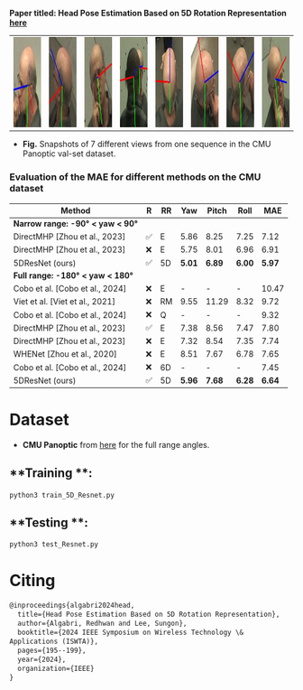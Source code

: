 
**Paper titled: Head Pose Estimation Based on 5D Rotation Representation [here](https://ieeexplore.ieee.org/abstract/document/10651821)**



<table>
<tr>
<td><img src="images/1.jpg" height="160"></td>
<td><img src="images/2.jpg" height="160"></td> 
<td><img src="images/3.jpg" height="160"></td> 
<td><img src="images/4.jpg" height="160"></td> 
<td><img src="images/5.jpg" height="160"></td>
<td><img src="images/6.jpg" height="160"></td> 
<td><img src="images/7.jpg" height="160"></td> 
<td><img src="images/8.jpg" height="160"></td> 
</tr>
</table>

* **Fig.** Snapshots of 7 different views from one sequence in the CMU Panoptic val-set dataset.







### Evaluation of the MAE for different methods on the CMU dataset

| **Method**                                       | **R** | **RR** | **Yaw** | **Pitch** | **Roll** | **MAE** |
|--------------------------------------------------|-------|--------|---------|-----------|----------|---------|
|                                                         **Narrow range: -90° < yaw < 90°**                    |
| DirectMHP [Zhou et al., 2023]                    | ✅     | E      | 5.86    | 8.25      | 7.25     | 7.12    |
| DirectMHP [Zhou et al., 2023]                    | ❌     | E      | 5.75    | 8.01      | 6.96     | 6.91    |
| 5DResNet (ours)                                  | ✅     | 5D     | **5.01**| **6.89**  | **6.00** | **5.97**|
|                                               **Full range: -180° < yaw < 180°**                     |
| Cobo et al. [Cobo et al., 2024]                  | ❌     | E      | -       | -         | -        | 10.47   |
| Viet et al. [Viet et al., 2021]                  | ❌     | RM     | 9.55    | 11.29     | 8.32     | 9.72    |
| Cobo et al. [Cobo et al., 2024]                  | ❌     | Q      | -       | -         | -        | 9.32    |
| DirectMHP [Zhou et al., 2023]                    | ✅     | E      | 7.38    | 8.56      | 7.47     | 7.80    |
| DirectMHP [Zhou et al., 2023]                    | ❌     | E      | 7.32    | 8.54      | 7.35     | 7.74    |
| WHENet [Zhou et al., 2020]                       | ❌     | E      | 8.51    | 7.67      | 6.78     | 7.65    |
| Cobo et al. [Cobo et al., 2024]                  | ❌     | 6D     | -       | -         | -        | 7.45    |
| 5DResNet (ours)                                  | ✅     | 5D     | **5.96**| **7.68**  | **6.28** | **6.64**|



# Dataset

* **CMU Panoptic**  from [here](http://domedb.perception.cs.cmu.edu/) for the full range angles.
  


  



## **Training **:




```
python3 train_5D_Resnet.py
```






## **Testing **:

```
python3 test_Resnet.py
```



# Citing

```
@inproceedings{algabri2024head,
  title={Head Pose Estimation Based on 5D Rotation Representation},
  author={Algabri, Redhwan and Lee, Sungon},
  booktitle={2024 IEEE Symposium on Wireless Technology \& Applications (ISWTA)},
  pages={195--199},
  year={2024},
  organization={IEEE}
}
```

